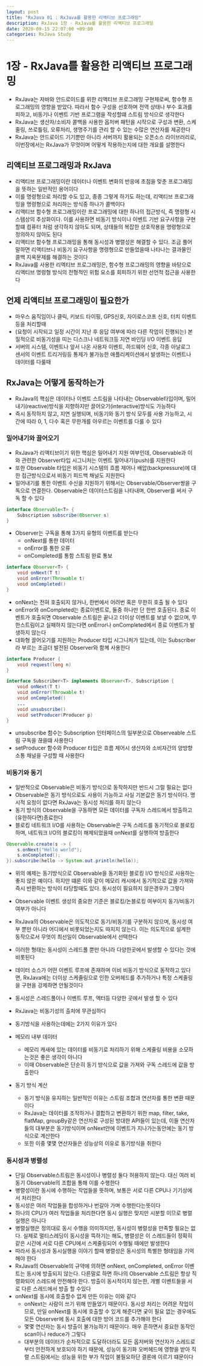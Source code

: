 ```yaml
---
layout: post
title: "RxJava 01 : RxJava를 활용한 리액티브 프로그래밍"
description: RxJava 1장 - RxJava를 활용한 리액티브 프로그래밍
date: 2020-09-15 22:07:00 +09:00
categories: RxJava Study
---
```


# 1장 - RxJava를 활용한 리액티브 프로그래밍

- RxJava는 자바와 안드로이드를 위한 리액티브 프로그래밍 구현체로써, 함수형 프로그래밍의 영향을 받았다. 따라서 함수 구성을 선호하며 전역 상태나 부수 효과를 피하고, 비동기나 이벤트 기반 프로그램을 작성할떄 스트림 방식으로 생각한다
- RxJava는 생산자/소비자 콜백을 사용한 옵저버 패턴을 시작으로 구성과 변환, 스케줄링, 쓰로틀링, 오류처리, 생명주기를 관리 할 수 있는 수많은 연산자를 제공한다
- RxJava는 안드로이드 기기뿐만 아니라 서버까지 활용되는 오픈소스 라이브러리로, 이번장에서는 RxJava가 무엇이며 어떻게 작용하는지에 대한 개요를 설명한다


## 리액티브 프로그래밍과 RxJava

- 리액티브 프로그래밍이란 데이터나 이벤트 변화의 반응에 초점을 맞춘 프로그래밍을 뜻하는 일반적인 용어이다
- 이를 명령형으로 처리할 수도 있고, 종종 그렇게 하기도 하는데, 리액티브 프로그래밍을 명령형으로 처리하는 방식중 하나가 콜백이다
- 리액티브 함수형 프로그래밍이란 프로그래밍에 대한 하나의 접근방식, 즉 명령형 시스템상의 추상화이다. 이를 사용하면 비동기 방식이나 이벤트 기반 요구사항을 구현할떄 컴퓨터 처럼 생각하지 않아도 되며, 상태들의 복잡한 상호작용을 명령형으로 정의하지 않아도 된다
- 리액티브 함수형 프로그래밍을 통해 동시성과 병렬성은 해결할 수 있다. 조금 풀어 말하면 리액티브나 비동기 요구사항을 명령형으로 만들었을때 나타나는 결과물인 콜백 지옥문제를 해결하는 것이다
- RxJava를 사용한 리액티브 프로그래밍은, 함수형 프로그래밍의 영향을 바탕으로 리액티브 명령형 방식의 전형적인 위험 요소를 회피하기 위한 선언적 접근을 사용한다

## 언제 리액티브 프로그래밍이 필요한가

- 마우스 움직임이나 클릭, 키보드 타이핑, GPS신호, 자이로스코프 신호, 터치 이벤트등을 처리할때
- (요청이 시작되고 일정 시간이 지난 후 응답 여부에 따라 다른 작업이 진행되는) 본질적으로 비동기성을 띠는 디스크나 네트워크등 지연 바인딩 I/O 이벤트 응답
- 서버의 시스템, 이벤트나 앞서 나온 사용자 이벤트, 하드웨어 신호, 각종 아날로그 센서의 이벤트 트리거링등 통제가 불가능한 애플리케이션에서 발생하는 이벤트나 데이터를 다룰때

## RxJava는 어떻게 동작하는가

- RxJava의 핵심은 데이터나 이벤트 스트림을 나타내는 Observable타입이며, 밀어내기(reactive)방식을 지향하지만 끌어오기(interactive)방식도 가능하다
- 즉시 동작하지 않고, 지연 실행되며, 비동기와 동기 방식 모두를 사용 가능하고, 시간에 따라 0, 1, 다수 혹은 무한개를 아우르는 이벤트를 다룰 수 있다

### 밀어내기와 끌어오기

- RxJava가 리액티브이기 위한 핵심은 밀어내기 지원 여부인데, Observable과 이와 관련한 Observer타입 시그니처는 이벤트 밀어내기(push)를 지원한다
- 또한 Observable 타입은 비동기 시스템의 흐름 제어나 배압(backpressure)에 대한 접근방식으로서 비동기 피드백 채널도 지원한다
- 밀어내기를 통한 이벤트 수신을 지원하기 위해서는 Observable/Observer쌍을 구독으로 연결한다. Observable은 데이터스트림을 나타내며, Observer를 써서 구독 할 수 있다

```java
interface Observable<T> {
    Subscription subscribe(Observer s)
}
```

- Observer는 구독을 통해 3가지 유형의 이벤트를 받는다
    * onNext를 통한 데이터
    * onError를 통한 오류
    * onCompleted를 통함 스트림 완료 통보

```java
interface Observer<T> {
    void onNext(T t)
    void onError(Throwable t)
    void onCompleted()
}
```

- onNext는 전혀 호출되지 않거나, 한번에서 어려번 혹은 무한히 호출 될 수 있다
- onError와 onCompleted는 종료이벤트로, 둘중 하나만 단 한번 호출된다. 종료 이벤트가 호출되면 Observable 스트림은 끝나고 더이상 이벤트를 보낼 수 없으며, 무한스트림이고 실패하지 않는다면 onError나 onCompleted에서 종료 이벤트가 발생하지 않는다
- 대화형 끌어오기를 지원하는 Producer 타입 시그니처가 있는데, 이는 Subscriber라 부르는 조금더 발전된 Observer와 함꼐 사용한다

```java
interface Producer {
    void request(long n)
}

interface Subscriber<T> implements Observer<T>, Subscription {
    void onNext(T t)
    void onError(Throwable t)
    void onCompleted()
    ...
    void unsubscribe()
    void setProducer(Producer p)
}
```

- unsubscribe 함수는 Subscription 인터페이스의 일부분으로 Observeable 스트림 구독을 끊을떄 사용한다
- setProducer 함수와 Producer 타입은 흐름 제어시 생산자와 소비자간의 양방향 소통 채널을 구성할 때 사용한다

### 비동기와 동기

- 일반적으로 Observable은 비동기 방식으로 동작하지만 반드시 그럴 필요는 없다
- Observable은 동기 방식으로도 사용이 가능하고 사실 기본값은 동기 방식이다. 명시적 요청이 없다면 RxJava는 동시성 처리를 하지 않는다
- 동기 방식의 Observable을 구동하면 모든 데이터를 구독자 스레드에서 방출하고 (유한하다면)종료한다
- 블로킹 네트워크 I/O를 사용하는 Observable은 구독 스레드를 동기적으로 블로킹하며, 네트워크 I/O의 블로킹이 해제되었을때 onNext를 실행하여 방출한다

```java
Observable.create(s -> {
    s.onNext("Hello world");
    s.onCompleted();
}).subscribe(hello -> System.out.println(hello));
```

- 위의 예제는 동기방식으로 Observable을 동기화된 블로킹 I/O 방식으로 사용하는 좋지 않은 예이다. 하지만 떄론 이와 같이 메모리 캐시에서 동기적으로 값을 가져와 즉시 반환하는 방식이 타당할때도 있다. 동시성이 필요하지 않은경우가 그렇다
- Observable 이벤트 생성의 중요한 기준은 블로킹/논블로킹 여부이지 동기/비동기 여부가 아니다
- RxJava의 Observable은 의도적으로 동기/비동기를 구분하지 않으며, 동시성 여부 뿐만 아니라 어디에서 비롯되었는지도 따지지 않는다. 이는 의도적으로 설계한 동작으로서 무엇이 최선일이 Observable에서 선택한다
- 이러한 형태는 동시성이 스레드풀 뿐만 아니라 다양한곳에서 발생할 수 있다는 것에 비롯된다
- 데이터 소스가 어떤 이벤트 루프에 존재하며 이비 비동기 방식으로 동작하고 있다면, RxJava에는 더이상 스케줄링으로 인한 오버헤드를 추가하거나 특정 스케줄링을 구현을 강제하면 안될것이다
- 동시성은 스레드풀이나 이벤트 루프, 엑터등 다양한 곳에서 발생 할 수 있다
- RxJava는 비동기성의 출처에 무관심하다
- 동기방식을 사용하는데에는 2가지 이유가 있다
- 메모리 내부 데이터
    * 메모리 캐새에 있는 데이터를 비동기로 처리하기 위해 스케줄링 비용을 소모하는것은 좋은 생각이 아니다
    * 이때 Observable은 단순히 동기 방식으로 값을 가져와 구독 스레드에 값을 방출한다

- 동기 방식 계산
    * 동기 방식을 유지하는 일반적인 이유는 스트림 조합과 연산자를 통한 변환 때문이다
    * RxJava는 데이터를 조작하거나 결합하고 변환하기 위한 map, filter, take, flatMap, groupBy같은 연산자로 구성된 방대한 API들이 있는데, 이들 연산자들의 대부분은 동기방식이며 onNext안에 이벤트가 지나가는동안에는 동기 방식으로 계산한다
    * 또한 이중 몇몇 연산자들은 성능상의 이유로 동기방식을 취한다


### 동시성과 병렬성

- 단일 Observable스트림은 동시성이나 병렬성 둘다 허용하지 않는다. 대신 여러 비동기 Observable의 조합을 통해 이를 수행한다
- 병렬성이란 동시에 수행하는 작업들을 뜻하며, 보통은 서로 다른 CPU나 기기상에서 처리한다
- 동시성은 여러 작업들을 합성하거나 번갈아 가며 수행한다는뜻이다
- 하나의 CPU가 여러 작업들을 처리한다면 동시 실행은 맞지만 시분할 이므로 병렬 실행은 아니다
- 병렬실행은 정의대로 동시 수행을 의미하지만, 동시성이 병렬성을 만족할 필요는 없다. 실제로 멀티스레딩이 동시성을 뜩하기는 해도, 병렬성은 이 스레드들이 정확히 같은 시간에 서로 다른 CPU에서 스케줄링되어 수행될 때에만 발생한다
- 따라서 동시성과 동시실행을 이야기 할때 병렬성은 동시성의 특별한 형태임을 기억해야 한다
- RxJava의 Observable의 규약에 의하면 onNext, onCompleted, onError 이벤트는 동시에 방출되지 않는다. 다른말로 하면 하나의 Observable 스트림은 항상 직렬화되어 스레드에 안전해야 한다. 방출이 동시적이지 않는한, 개별 이벤트들을 서로 다른 스레드에서 방출 할 수있다
- onNext를 동시에 호출할수 없게 만든 이유는 이와 같다
    * onNext는 사람이 쓰기 위해 만들었기 때문이다. 동시성 처리는 어려운 작업이므로, 만일 onNext를 동시에 호출할 수 있게 해준다면 궂이 필요 없는 경우에도 모든 Observer에 동시 호출에 대한 방어 코드를 추가해야 한다
    * 몇몇 연산자는 동시 방출이 불가능하기 때문이다. 매우 흔하면서 중요한 동작인 scan이나 reduce가 그렇다
    * 대부분의 데이터가 순차적으로 도달하더라도 모든 옵저버와 연산자가 스레드로부터 안전하게 보호되야 하기 때문에, 성능이 동기화 오버헤드에 영향을 받아 직렬 스트림에서는 성능을 위한 부가 작업이 불필요하단 결론에 이르기 떄문이다


